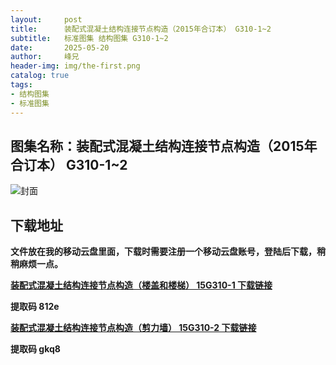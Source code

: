 ```yaml
---
layout:     post
title:      装配式混凝土结构连接节点构造（2015年合订本） G310-1~2
subtitle:   标准图集 结构图集 G310-1~2
date:       2025-05-20
author:     峰兄
header-img: img/the-first.png
catalog: true
tags:
- 结构图集
- 标准图集
---
```

## 图集名称：装配式混凝土结构连接节点构造（2015年合订本） G310-1~2
![封面](https://pic1.imgdb.cn/item/682ac63058cb8da5c8fbc9cd.jpg)

## 下载地址 ##
**文件放在我的移动云盘里面，下载时需要注册一个移动云盘账号，登陆后下载，稍稍麻烦一点。**  
  
[**装配式混凝土结构连接节点构造（楼盖和楼梯） 15G310-1 下载链接**](https://caiyun.139.com/w/i/2nc6qxBD34o9q)

**提取码 812e**

[**装配式混凝土结构连接节点构造（剪力墙） 15G310-2 下载链接**](https://caiyun.139.com/w/i/2nc6pCxB75T7f)

**提取码 gkq8**

